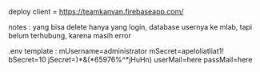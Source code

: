deploy client =
	https://teamkanvan.firebaseapp.com/

notes : yang bisa delete hanya yang login, database usernya ke mlab, tapi belum terhubung, karena masih error

.env template :
mUsername=administrator
mSecret=apeloliatliat1!
bSecret=10
jSecret=)*&(*65976%^*jHuHn)
userMail=here
passMail=here

